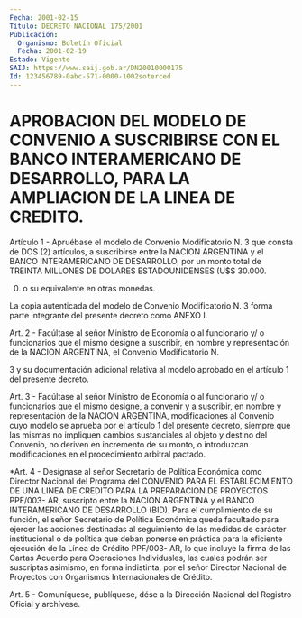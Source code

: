 ```yaml
---
Fecha: 2001-02-15
Título: DECRETO NACIONAL 175/2001
Publicación:
  Organismo: Boletín Oficial
  Fecha: 2001-02-19
Estado: Vigente
SAIJ: https://www.saij.gob.ar/DN20010000175
Id: 123456789-0abc-571-0000-1002soterced
---
```

# APROBACION DEL MODELO DE CONVENIO A SUSCRIBIRSE CON EL BANCO INTERAMERICANO DE DESARROLLO, PARA LA AMPLIACION DE LA LINEA DE CREDITO.

<a id="1"></a>
Artículo 1 - Apruébase el modelo de Convenio Modificatorio N. 3 que consta  de  DOS  (2)  artículos,  a  suscribirse  entre  la  NACION ARGENTINA y el BANCO INTERAMERICANO  DE  DESARROLLO,  por  un monto total  de  TREINTA  MILLONES DE DOLARES ESTADOUNIDENSES (U$S 30.000.

000) o su equivalente en otras monedas.

La copia autenticada del modelo de Convenio Modificatorio N. 3 forma parte integrante del presente decreto como ANEXO I.

<a id="2"></a>
Art. 2 - Facúltase al señor Ministro de Economía o al funcionario y/ o funcionarios que el  mismo    designe  a  suscribir,  en nombre y representación de la NACION ARGENTINA, el Convenio Modificatorio N.

3  y  su  documentación adicional relativa al modelo aprobado en el artículo 1 del presente decreto.

<a id="3"></a>
Art. 3 - Facúltase al señor Ministro de Economía o al funcionario y/ o funcionarios  que  el mismo designe, a convenir y a suscribir, en nombre y representación  de  la NACION ARGENTINA, modificaciones al Convenio cuyo modelo se aprueba  por  el  artículo  1  del presente decreto,  siempre  que las mismas no impliquen cambios sustanciales al objeto y destino  del  Convenio,  no deriven en incremento de su monto, o introduzcan modificaciones en  el  procedimiento  arbitral pactado.

<a id="4"></a>
*Art. 4 -  Desígnase al señor Secretario de Política Económica como Director Nacional del Programa del CONVENIO PARA EL ESTABLECIMIENTO DE UNA LINEA DE CREDITO PARA LA PREPARACION DE PROYECTOS PPF/003- AR, suscripto entre la NACION ARGENTINA y el BANCO INTERAMERICANO DE DESARROLLO (BID). Para el cumplimiento de su función, el señor Secretario de Política Económica queda facultado para ejercer las acciones destinadas al seguimiento de las medidas de carácter institucional o de política que deban ponerse en práctica para la eficiente ejecución de la Línea de Crédito PPF/003- AR, lo que incluye la firma de las Cartas Acuerdo para Operaciones Individuales, las cuales podrán ser suscriptas asimismo, en forma indistinta, por el señor Director Nacional de Proyectos con Organismos Internacionales de Crédito.

<a id="5"></a>
Art. 5 - Comuníquese, publíquese, dése a la Dirección  Nacional del Registro Oficial y archívese.